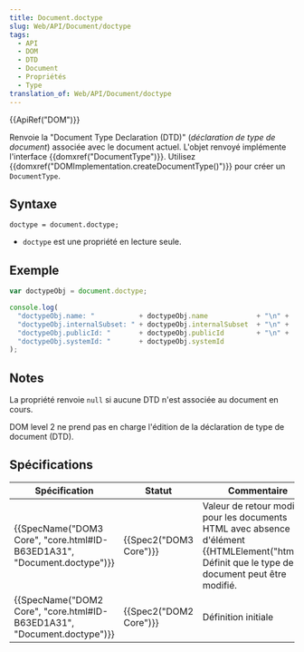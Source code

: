 ```yaml
---
title: Document.doctype
slug: Web/API/Document/doctype
tags:
  - API
  - DOM
  - DTD
  - Document
  - Propriétés
  - Type
translation_of: Web/API/Document/doctype
---
```

{{ApiRef("DOM")}}

Renvoie la "Document Type Declaration (DTD)" (_déclaration de type de document_) associée avec le document actuel. L'objet renvoyé implémente l'interface {{domxref("DocumentType")}}. Utilisez {{domxref("DOMImplementation.createDocumentType()")}} pour créer un `DocumentType`.

## Syntaxe

    doctype = document.doctype;

- `doctype` est une propriété en lecture seule.

## Exemple

```js
var doctypeObj = document.doctype;

console.log(
  "doctypeObj.name: "           + doctypeObj.name            + "\n" +
  "doctypeObj.internalSubset: " + doctypeObj.internalSubset  + "\n" +
  "doctypeObj.publicId: "       + doctypeObj.publicId        + "\n" +
  "doctypeObj.systemId: "       + doctypeObj.systemId
);
```

## Notes

La propriété renvoie `null` si aucune DTD n'est associée au document en cours.

DOM level 2 ne prend pas en charge l'édition de la déclaration de type de document (DTD).

## Spécifications

| Spécification                                                                                    | Statut                       | Commentaire                                                                                                                                                   |
| ------------------------------------------------------------------------------------------------ | ---------------------------- | ------------------------------------------------------------------------------------------------------------------------------------------------------------- |
| {{SpecName("DOM3 Core", "core.html#ID-B63ED1A31", "Document.doctype")}} | {{Spec2("DOM3 Core")}} | Valeur de retour modifiée pour les documents HTML avec absence d'élément {{HTMLElement("html")}}. Définit que le type de document peut être modifié. |
| {{SpecName("DOM2 Core", "core.html#ID-B63ED1A31", "Document.doctype")}} | {{Spec2("DOM2 Core")}} | Définition initiale                                                                                                                                           |
